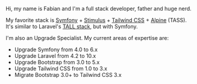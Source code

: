 Hi, my name is Fabian and I'm a full stack developer, father and huge nerd.

My favorite stack is [Symfony](https://symfony.com/) + [Stimulus](https://stimulus.hotwired.dev/) + [Tailwind CSS](https://tailwindcss.com/) + [Alpine](https://alpinejs.dev/) (TASS). It's similar to Laravel's [TALL stack](https://tallstack.dev/), but with Symfony.

I'm also an Upgrade Specialist. My current areas of expertise are:

- Upgrade Symfony from 4.0 to 6.x
- Upgrade Laravel from 4.2 to 10.x
- Upgrade Bootstrap from 3.0 to 5.x
- Upgrade Tailwind CSS from 1.0 to 3.x
- Migrate Bootstrap 3.0+ to Tailwind CSS 3.x
